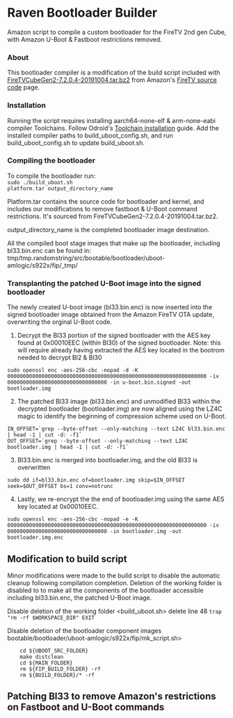 # Raven Bootloader Builder
Amazon script to compile a custom bootloader for the FireTV 2nd gen Cube, with Amazon U-Boot &amp; Fastboot restrictions removed.

### About
This bootloader compiler is a modification of the build script included with <a href="https://fireos-tv-src.s3.amazonaws.com/YbHeBIPhSWxBTpng8Y0nLiquDC/FireTVCubeGen2-7.2.0.4-20191004.tar.bz2">FireTVCubeGen2-7.2.0.4-20191004.tar.bz2</a> from Amazon's <a href="https://www.amazon.com/gp/help/customer/display.html?nodeId=201452680">FireTV source code</a> page.

### Installation
Running the script requires installing aarch64-none-elf & arm-none-eabi compiler Toolchains. Follow Odroid's <a href="https://wiki.odroid.com/odroid-n2/software/building_u-boot">Toolchain installation</a> guide. Add the installed compiler paths to build_uboot_config.sh, and run build_uboot_config.sh to update build_uboot.sh.

### Compiling the bootloader
To compile the bootloader run:<br>
<code>sudo ./build_uboot.sh platform.tar output_directory_name</code>

Platform.tar contains the source code for bootloader and kernel, and includes our modifications to remove fastboot & U-Boot command restrictions. It's sourced from FireTVCubeGen2-7.2.0.4-20191004.tar.bz2. 

output_directory_name is the completed bootloader image destination.

All the compiled boot stage images that make up the bootloader, including bl33.bin.enc can be found in:
tmp/tmp.randomstring/src/bootable/bootloader/uboot-amlogic/s922x/fip/_tmp/ 

### Transplanting the patched U-Boot image into the signed bootloader
The newly created U-boot image (bl33.bin.enc) is now inserted into the signed bootloader image obtained from the Amazon FireTV OTA update, overwriting the orginal U-Boot code.

1) Decrypt the Bl33 portion of the signed bootloader with the AES key found at 0x00010EEC (within Bl30) of the signed bootloader. Note: this will require already having extracted the AES key located in the bootrom needed to decrypt Bl2 & Bl30 
```
sudo openssl enc -aes-256-cbc -nopad -d -K 0000000000000000000000000000000000000000000000000000000000000000 -iv 00000000000000000000000000000000 -in u-boot.bin.signed -out bootloader.img
```
2) The patched Bl33 image (bl33.bin.enc) and unmodified Bl33 within the decrypted bootloader (bootloader.img) are now aligned using the LZ4C magic to identify the beginning of compression scheme used on U-Boot.
```
IN_OFFSET=`grep --byte-offset --only-matching --text LZ4C bl33.bin.enc | head -1 | cut -d: -f1`
OUT_OFFSET=`grep --byte-offset --only-matching --text LZ4C bootloader.img | head -1 | cut -d: -f1`
```
3) Bl33.bin.enc is merged into bootloader.img, and the old Bl33 is overwritten
```
sudo dd if=bl33.bin.enc of=bootloader.img skip=$IN_OFFSET seek=$OUT_OFFSET bs=1 conv=notrunc
```
4) Lastly, we re-encrypt the the end of bootloader.img using the same AES key located at 0x00010EEC.
```
sudo openssl enc -aes-256-cbc -nopad -e -K 0000000000000000000000000000000000000000000000000000000000000000 -iv 00000000000000000000000000000000 -in bootloader.img -out bootloader.img.enc
```

## Modification to build script 
Minor modifications were made to the build script to disable the automatic cleanup following compilation completion. Deletion of the working folder is disabled to to make all the components of the bootloader accessible including bl33.bin.enc, the patched U-Boot image.

Disable deletion of the working folder
<build_uboot.sh> delete line 48 
```trap "rm -rf $WORKSPACE_DIR" EXIT```

Disable deletion of the bootloader component images
bootable/bootloader/uboot-amlogic/s922x/fip/mk_script.sh>
```
    cd ${UBOOT_SRC_FOLDER}
    make distclean
    cd ${MAIN_FOLDER}
    rm ${FIP_BUILD_FOLDER} -rf
    rm ${BUILD_FOLDER}/* -rf
```

## Patching Bl33 to remove Amazon's restrictions on Fastboot and U-Boot commands








 



